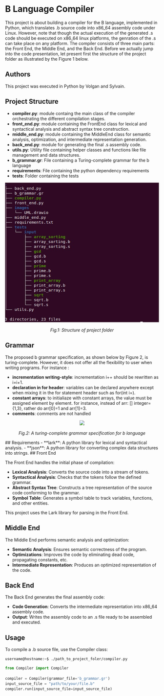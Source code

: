 # B Language Compiler

This project is about building a compiler for the B language, implemented in Python, which translates .b source code into x86_64 assembly code under Linux. However, note that though the actual execution of the generated .s code should be executed on x86_64 linux platforms, the genration of the .s can take place on any platform. The compiler consists of three main parts: the Front End, the Middle End, and the Back End. Before we actually jump into the code presentation, let present first the structure of the project folder as illustrated by the Figure 1 below.
## Authors
This project was executed in Python by Volgan and Sylvain.
## Project Structure

- **compiler.py**: module containg the main class of the compiler orchestrating the different compilation stages.
- **front_end.py**: module containing the FrontEnd class for lexical and syntactical analysis and abstract syntax tree construction.
- **middle_end.py**: module containing the MiddleEnd class for semantic analysis, optimization, and intermediate representation generation.
- **back_end.py**: module for generating the final .s assembly code.
- **utils.py**: Utility file containing helper classes and functions like file management and data structures.
- **b_grammar.gr**: File containing a Turing-complete grammar for the b language
- **requirements**: File containing the python dependency requirements
- **tests**: Folder containing the tests

<p align=center>
<img src="imgs/ProjectFolder.jpeg"></img>
</p>
<p align=center>
<em>Fig.1: Structure of project folder</em>
</p>

## Grammar
The proposed b grammar specification, as shown below by Figure 2, is turing-complete. However, it does not offer all the flexibility to user when writing programs. For instance :
- **incrementation writing-style**: incrementation i++ should be rewritten as i=i+1.
- **declaration in for header**: variables can be declared anywhere except when mixing it in the for statement header such as for(int i=).
- **constant arrays**: to initialiaze with constant arrays, the value must be assigned element by element. for instance, instead of arr: [] integer={1,3}, rather do arr[0]=1 and arr[1]=3.
- **comments**: comments are not handled
<p align=center>
<img src="imgs/Grammar.jpeg"></img>
</p>
<p align=center>
<em>Fig.2: A turing-complete grammar specification for b language</em>
</p>
## Requirements
- **lark**: A python library for lexical and syntactical analysis.
- **json**: A python library for converting complex data structures into strings.
## Front End

The Front End handles the initial phase of compilation:

- **Lexical Analysis**: Converts the source code into a stream of tokens.
- **Syntactical Analysis**: Checks that the tokens follow the defined grammar.
- **Abstract Syntax Tree**: Constructs a tree representation of the source code conforming to the grammar.
- **Symbol Table**: Generates a symbol table to track variables, functions, and other entities.

This project uses the Lark library for parsing in the Front End.

## Middle End

The Middle End performs semantic analysis and optimization:

- **Semantic Analysis**: Ensures semantic correctness of the program.
- **Optimizations**: Improves the code by eliminating dead code, propagating constants, etc.
- **Intermediate Representation**: Produces an optimized representation of the code.

## Back End

The Back End generates the final assembly code:

- **Code Generation**: Converts the intermediate representation into x86_64 assembly code.
- **Output**: Writes the assembly code to an .s file ready to be assembled and executed.

## Usage

To compile a .b source file, use the Compiler class:
```console
username@hostname:~$ ./path_to_project_foler/compiler.py
```

```python
from Compiler import Compiler

compiler = Compiler(grammar_file='b_grammar.gr')
input_source_file = "path/to/your/file.b"
compiler.run(input_source_file=input_source_file)


